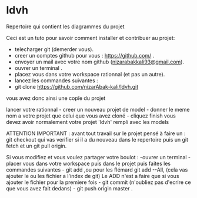 ldvh
====

Repertoire qui contient les diagrammes du projet


Ceci est un tuto pour savoir comment installer et contribuer au projet: 

- telecharger git (demerder vous).
- creer un comptes github pour vous : https://github.com/ .
- envoyer un mail avec votre nom github (nizarabakkali93@gmail.com).
- ouvrer un terminal .
- placez vous dans votre workspace rationnal (et pas un autre).
- lancez les commandes suivantes :
- git clone https://github.com/nizarAbak-kali/ldvh.git

vous avez donc ainsi une copîe du projet 

lancer votre rationnal 
	- creer un nouveau projet de model 
	- donner le meme nom a votre projet que celui que vous avez cloné
	- cliquez finish 
	vous devez avoir normalement votre projet 'ldvh' rempli avec les models 

ATTENTION IMPORTANT :
	avant tout travail sur le projet pensé à faire un : git checkout qui vas verifier si il a du nouveau dans le repertoire 
	puis un git fetch et un git pull origin.

Si vous modifiez et vous voulez partager votre boulot :
	-ouvrer un terminal 
	-placer vous dans votre workspace puis dans le projet 
	puis faites les commandes suivantes 
		- git add <nom du fichier> ,ou pour les flémard git add --All, (cela vas ajouter le ou les fichier a l'index de git)
		Le ADD n'est a faire que si vous ajouter le fichier pour la premiere fois 
		- git commit (n'oubliez pas d'ecrire ce que vous avez fait dedans)
		- git push origin master .
